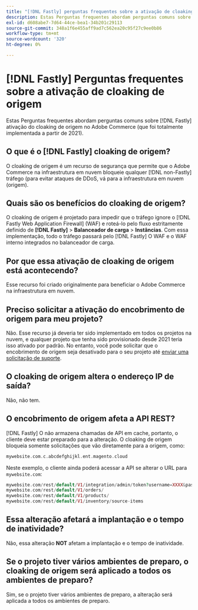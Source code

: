 ```yaml
---
title: "[!DNL Fastly] perguntas frequentes sobre a ativação de cloaking de origem"
description: Estas Perguntas frequentes abordam perguntas comuns sobre [!DNL Fastly] ativação do cloaking de origem no Adobe Commerce (que foi totalmente implementada a partir de 2021).
exl-id: d608abe7-7d64-44ce-bea1-34b201c29113
source-git-commit: 348a1f6e455aff9ad7c562ea20c95f27c9ee0b86
workflow-type: tm+mt
source-wordcount: '320'
ht-degree: 0%

---
```


# [!DNL Fastly] Perguntas frequentes sobre a ativação de cloaking de origem

Estas Perguntas frequentes abordam perguntas comuns sobre [!DNL Fastly] ativação do cloaking de origem no Adobe Commerce (que foi totalmente implementada a partir de 2021).

## O que é o [!DNL Fastly] cloaking de origem?

O cloaking de origem é um recurso de segurança que permite que o Adobe Commerce na infraestrutura em nuvem bloqueie qualquer [!DNL non-Fastly] tráfego (para evitar ataques de DDoS, vá para a infraestrutura em nuvem (origem).

## Quais são os benefícios do cloaking de origem?

O cloaking de origem é projetado para impedir que o tráfego ignore o [!DNL Fastly Web Application Firewall] (WAF) e roteá-lo pelo fluxo estritamente definido de **[!DNL Fastly]** > **Balanceador de carga** > **Instâncias**. Com essa implementação, todo o tráfego passará pelo [!DNL Fastly] O WAF e o WAF interno integrados no balanceador de carga.

## Por que essa ativação de cloaking de origem está acontecendo?

Esse recurso foi criado originalmente para beneficiar o Adobe Commerce na infraestrutura em nuvem.

## Preciso solicitar a ativação do encobrimento de origem para meu projeto?

Não. Esse recurso já deveria ter sido implementado em todos os projetos na nuvem, e qualquer projeto que tenha sido provisionado desde 2021 teria isso ativado por padrão. No entanto, você pode solicitar que o encobrimento de origem seja desativado para o seu projeto até [enviar uma solicitação de suporte](https://experienceleague.adobe.com/docs/commerce-knowledge-base/kb/help-center-guide/magento-help-center-user-guide.html#submit-ticket).

## O cloaking de origem altera o endereço IP de saída?

Não, não tem.

## O encobrimento de origem afeta a API REST?

[!DNL Fastly] O não armazena chamadas de API em cache, portanto, o cliente deve estar preparado para a alteração. O cloaking de origem bloqueia somente solicitações que vão diretamente para a origem, como:

```php
mywebsite.com.c.abcdefghijkl.ent.magento.cloud
```

Neste exemplo, o cliente ainda poderá acessar a API se alterar o URL para ``mywebsite.com``:

```php
mywebsite.com/rest/default/V1/integration/admin/token?username=XXXX&password=XXXXX;
mywebsite.com/rest/default/V1/orders/
mywebsite.com/rest/default/V1/products/
mywebsite.com/rest/default/V1/inventory/source-items
```

## Essa alteração afetará a implantação e o tempo de inatividade?

Não, essa alteração **NOT** afetam a implantação e o tempo de inatividade.

## Se o projeto tiver vários ambientes de preparo, o cloaking de origem será aplicado a todos os ambientes de preparo?

Sim, se o projeto tiver vários ambientes de preparo, a alteração será aplicada a todos os ambientes de preparo.
